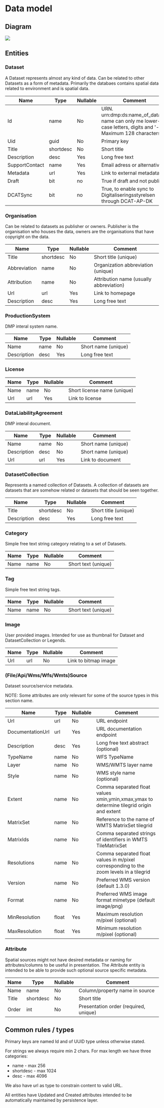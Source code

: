 # Data model

## Diagram

[![](https://mermaid.ink/svg/pako:eNqNk8FugzAMhl8lyrnlAbhN7XbqtEMn7cIlI4ZGCgkKiaaO8O5LApQSCitIIOzPv2MbtziXFHCKQR0ZKRWpMoHcdSAaSqmuyNokkS06Ek0a0ChFGXZ3YEZbJ5PEtuhDlUSwX6KZFIGTPwJUDFsP2yVcm2_OmssywKtLi04sB9HAwwN4TXfGT1I-di9LUMBdgXRJ7vcu11fVnKVR-Uq2ASqegSr9BPVSs_-gFr0xDhtU2392_at_zpo8AbPAg-Qc8kB0NsxxY9R38NDUec_X4Dj37e-KHV4utt0VHrumxsWeaYRD-05QgqCzoiZmEV2seqaBbgnrtfiBHs14hytQFWHUrWAwZlhfoIIMe0EKBTFce12Pmpq6xr1SpqXCaUF4AztMjJbnq8hxqpWBERqW-UZBCHrvdz2sfPcHBxdFIA?type=svg)](https://mermaid.live/view#pako:eNqNk8FugzAMhl8lyrnlAbhN7XbqtEMn7cIlI4ZGCgkKiaaO8O5LApQSCitIIOzPv2MbtziXFHCKQR0ZKRWpMoHcdSAaSqmuyNokkS06Ek0a0ChFGXZ3YEZbJ5PEtuhDlUSwX6KZFIGTPwJUDFsP2yVcm2_OmssywKtLi04sB9HAwwN4TXfGT1I-di9LUMBdgXRJ7vcu11fVnKVR-Uq2ASqegSr9BPVSs_-gFr0xDhtU2392_at_zpo8AbPAg-Qc8kB0NsxxY9R38NDUec_X4Dj37e-KHV4utt0VHrumxsWeaYRD-05QgqCzoiZmEV2seqaBbgnrtfiBHs14hytQFWHUrWAwZlhfoIIMe0EKBTFce12Pmpq6xr1SpqXCaUF4AztMjJbnq8hxqpWBERqW-UZBCHrvdz2sfPcHBxdFIA)

## Entities

### Dataset

A Dataset represents almost any kind of data. Can be related to other Datasets as a form of metadata. Primarily the databaes contains spatial data related to environment and is spatial data.

| Name           | Type      | Nullable | Comment                                                                                                      |
| -------------- | --------- | -------- | ------------------------------------------------------------------------------------------------------------ |
| Id             | name      | No       | URN. urn:dmp:ds:name_of_dataset name can only me lower-case letters, digits and '-'. Maximum 128 characters. |
| Uid            | guid      | No       | Primary key                                                                                                  |
| Title          | shortdesc | No       | Short title                                                                                                  |
| Description    | desc      | Yes      | Long free text                                                                                               |
| SupportContact | name      | Yes      | Email adress or alternative                                                                                  |
| Metadata       | url       | Yes      | Link to external metadata                                                                                    |
| Draft          | bit       | no       | True if draft and not public                                                                                 |
| DCATSync       | bit       | no       | True, to enable sync to Digitaliseringsstyrelsen through DCAT-AP-DK                                                             |

### Organisation

Can be related to datasets as publisher or owners. Publisher is the organisation who houses the data, owners are the organisations that have copyright on the data.

| Name         | Type      | Nullable | Comment                                 |
| ------------ | --------- | -------- | --------------------------------------- |
| Title        | shortdesc | No       | Short title (unique)                    |
| Abbreviation | name      | No       | Organization abbreviation (unique)      |
| Attribution  | name      | No       | Attribution name (usually abbreviation) |
| Url          | url       | Yes      | Link to homepage                        |
| Description  | desc      | Yes      | Long free text                          |

### ProductionSystem

DMP interal system name.

| Name        | Type | Nullable | Comment             |
| ----------- | ---- | -------- | ------------------- |
| Name        | name | No       | Short name (unique) |
| Description | desc | Yes      | Long free text      |

### License

| Name | Type | Nullable | Comment                     |
| ---- | ---- | -------- | --------------------------- |
| Name | name | No       | Short license name (unique) |
| Url  | url  | Yes      | Link to license             |

### DataLiabilityAgreement

DMP interal document.

| Name        | Type | Nullable | Comment             |
| ----------- | ---- | -------- | ------------------- |
| Name        | name | No       | Short name (unique) |
| Description | desc | No       | Short name (unique) |
| Url         | url  | Yes      | Link to document    |

### DatasetCollection

Represents a named collection of Datasets. A collection of datasets are datasets that are somehow related or datasets that should be seen together.

| Name        | Type      | Nullable | Comment              |
| ----------- | --------- | -------- | -------------------- |
| Title       | shortdesc | No       | Short title (unique) |
| Description | desc      | Yes      | Long free text       |

### Category

Simple free text string category relating to a set of Datasets.

| Name | Type | Nullable | Comment             |
| ---- | ---- | -------- | ------------------- |
| Name | name | No       | Short text (unique) |

### Tag

Simple free text string tags.

| Name | Type | Nullable | Comment             |
| ---- | ---- | -------- | ------------------- |
| Name | name | No       | Short text (unique) |

### Image

User provided images. Intended for use as thumbnail for Dataset and DatasetCollection or Legends.

| Name | Type | Nullable | Comment              |
| ---- | ---- | -------- | -------------------- |
| Url  | url  | No       | Link to bitmap image |

### (File/Api/Wms/Wfs/Wmts)Source

Dataset source/service metadata.

NOTE: Some attributes are only relevant for some of the source types in this section name.

| Name             | Type  | Nullable | Comment                                                                                  |
| ---------------- | ----- | -------- | ---------------------------------------------------------------------------------------- |
| Url              | url   | No       | URL endpoint                                                                             |
| DocumentationUrl | url   | Yes      | URL documentation endpoint                                                               |
| Description      | desc  | Yes      | Long free text abstract (optional)                                                       |
| TypeName         | name  | No       | WFS TypeName                                                                             |
| Layer            | name  | No       | WMS/WMTS layer name                                                                      |
| Style            | name  | No       | WMS style name (optional)                                                                |
| Extent           | name  | No       | Comma separated float values xmin,ymin,xmax,ymax to determine tilegrid origin and extent |
| MatrixSet        | name  | No       | Reference to the name of WMTS MatrixSet tilegrid                                         |
| MatrixIds        | name  | No       | Comma separated strings of identifiers in WMTS TileMatrixSet                             |
| Resolutions      | name  | No       | Comma separated float values in m/pixel corresponding to the zoom levels in a tilegrid   |
| Version          | name  | No       | Preferred WMS version (default 1.3.0)                                                    |
| Format           | name  | No       | Preferred WMS image format mimetype (default image/png)                                  |
| MinResolution    | float | Yes      | Maximum resolution m/pixel (optional)                                                    |
| MaxResolution    | float | Yes      | Minimum resolution m/pixel (optional)                                                    |

### Attribute

Spatial sources might not have desired metadata or naming for attributes/columns to be useful in presentation. The Attribute entity is intended to be able to provide such optional source specific metadata.

| Name  | Type      | Nullable | Comment                               |
| ----- | --------- | -------- | ------------------------------------- |
| Name  | name      | No       | Column/property name in source        |
| Title | shortdesc | No       | Short title                           |
| Order | int       | No       | Presentation order (required, unique) |


## Common rules / types

Primary keys are named Id and of UUID type unless otherwise stated.

For strings we always require min 2 chars. For max length we have three categories:

- name - max 256
- shortdesc - max 1024
- desc - max 4096

We also have url as type to constrain content to valid URL.

All entities have Updated and Created attributes intended to be automatically maintained by persistence layer.

